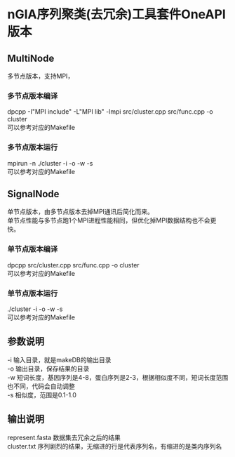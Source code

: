 # nGIA序列聚类(去冗余)工具套件OneAPI版本  
## MultiNode  
多节点版本，支持MPI，
### 多节点版本编译  
dpcpp -I"MPI include" -L"MPI lib" -lmpi src/cluster.cpp src/func.cpp -o cluster  
可以参考对应的Makefile  
### 多节点版本运行  
mpirun -n <threadCount> ./cluster -i <inputDir> -o <outputDir> -w <wordLength> -s <similarity>  
可以参考对应的Makefile  
## SignalNode  
单节点版本，由多节点版本去掉MPI通讯后简化而来。  
单节点性能与多节点跑1个MPI进程性能相同，但优化掉MPI数据结构也不会更快。  
### 单节点版本编译  
dpcpp src/cluster.cpp src/func.cpp -o cluster  
可以参考对应的Makefile  
### 单节点版本运行  
./cluster -i <inputDir> -o <outputDir> -w <wordLength> -s <similarity>  
可以参考对应的Makefile  
## 参数说明  
-i 输入目录，就是makeDB的输出目录  
-o 输出目录，保存结果的目录  
-w 短词长度，基因序列是4-8，蛋白序列是2-3，根据相似度不同，短词长度范围也不同，代码会自动调整  
-s 相似度，范围是0.1-1.0  
## 输出说明  
represent.fasta 数据集去冗余之后的结果  
cluster.txt 序列剧烈的结果，无缩进的行是代表序列名，有缩进的是类内序列名  
